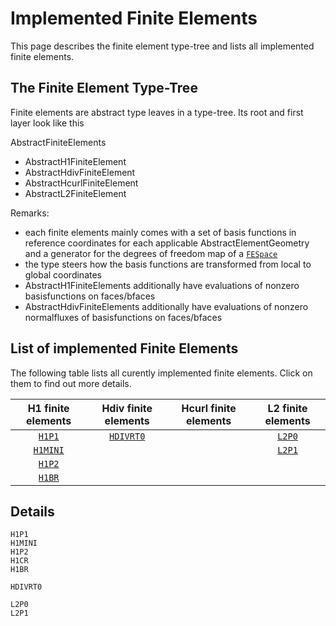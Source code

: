 
# Implemented Finite Elements

This page describes the finite element type-tree and lists all implemented finite elements.



## The Finite Element Type-Tree

Finite elements are abstract type leaves in a type-tree. Its root and first layer look like this

AbstractFiniteElements
- AbstractH1FiniteElement
- AbstractHdivFiniteElement
- AbstractHcurlFiniteElement
- AbstractL2FiniteElement


Remarks:
- each finite elements mainly comes with a set of basis functions in reference coordinates for each applicable AbstractElementGeometry and a generator for the degrees of freedom map of a [`FESpace`](@ref)
- the type steers how the basis functions are transformed from local to global coordinates
- AbstractH1FiniteElements additionally have evaluations of nonzero basisfunctions on faces/bfaces
- AbstractHdivFiniteElements additionally have evaluations of nonzero normalfluxes of basisfunctions on faces/bfaces


## List of implemented Finite Elements

The following table lists all curently implemented finite elements. Click on them to find out more details.


| H1 finite elements | Hdiv finite elements | Hcurl finite elements | L2 finite elements |
| :----------------: | :------------------: | :-------------------: | :----------------: |
| [`H1P1`](@ref)     | [`HDIVRT0`](@ref)    |                       | [`L2P0`](@ref)     |
| [`H1MINI`](@ref)   |                      |                       | [`L2P1`](@ref)     |
| [`H1P2`](@ref)     |                      |                       |                    |
| [`H1BR`](@ref)     |                      |                       |                    |



## Details

```@docs
H1P1
H1MINI
H1P2
H1CR
H1BR
```

```@docs
HDIVRT0
```

```@docs
L2P0
L2P1
```
